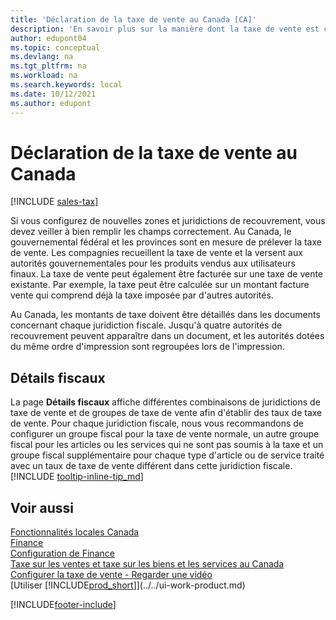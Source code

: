 ```yaml
---
title: 'Déclaration de la taxe de vente au Canada [CA]'
description: 'En savoir plus sur la manière dont la taxe de vente est configurée, et sur le fonctionnement des groupes fiscaux, des régions fiscales (états, comtés, villes et localités), des juridictions de taxe et des spécifications de taxe au Canada.'
author: edupont04
ms.topic: conceptual
ms.devlang: na
ms.tgt_pltfrm: na
ms.workload: na
ms.search.keywords: local
ms.date: 10/12/2021
ms.author: edupont
---
```

# <a name="reporting-sales-tax-in-canada"></a>Déclaration de la taxe de vente au Canada

[!INCLUDE [sales-tax](../includes/CAMXUS/sales-tax-setup.md)]

Si vous configurez de nouvelles zones et juridictions de recouvrement, vous devez veiller à bien remplir les champs correctement. Au Canada, le gouvernemental fédéral et les provinces sont en mesure de prélever la taxe de vente. Les compagnies recueillent la taxe de vente et la versent aux autorités gouvernementales pour les produits vendus aux utilisateurs finaux. La taxe de vente peut également être facturée sur une taxe de vente existante. Par exemple, la taxe peut être calculée sur un montant facture vente qui comprend déjà la taxe imposée par d'autres autorités.  

Au Canada, les montants de taxe doivent être détaillés dans les documents concernant chaque juridiction fiscale. Jusqu'à quatre autorités de recouvrement peuvent apparaître dans un document, et les autorités dotées du même ordre d'impression sont regroupées lors de l'impression.  

## <a name="tax-details"></a>Détails fiscaux

La page **Détails fiscaux** affiche différentes combinaisons de juridictions de taxe de vente et de groupes de taxe de vente afin d'établir des taux de taxe de vente. Pour chaque juridiction fiscale, nous vous recommandons de configurer un groupe fiscal pour la taxe de vente normale, un autre groupe fiscal pour les articles ou les services qui ne sont pas soumis à la taxe et un groupe fiscal supplémentaire pour chaque type d'article ou de service traité avec un taux de taxe de vente différent dans cette juridiction fiscale. [!INCLUDE [tooltip-inline-tip_md](../../includes/tooltip-inline-tip_md.md)]  

<!--COMMENTING OUT DUE TO ISSUE #535: In Canada, when you sell to a customer at a location where you do not have a *situs*—or a legal location in that state—you do not collect sales tax. For locations in which you do not have a situs, ensure that both the **Tax Below Minimum** and **Tax Above Maximum** fields are 0.00.  -->

## <a name="see-also"></a>Voir aussi

[Fonctionnalités locales Canada](canada-local-functionality.md)  
[Finance](../../finance.md)  
[Configuration de Finance](../../finance-setup-finance.md)  
[Taxe sur les ventes et taxe sur les biens et les services au Canada](sales-tax-goods-services.md)  
[Configurer la taxe de vente - Regarder une vidéo](https://www.youtube.com/watch?v=qMs4BoSytN8&index=13&list=PLcakwueIHoT8K1m148oMqo7amR2a7Bz-8)  
[Utiliser [!INCLUDE[prod_short](../../includes/prod_short.md)]](../../ui-work-product.md)  


[!INCLUDE[footer-include](../../includes/footer-banner.md)]
